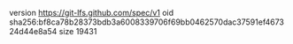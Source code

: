 version https://git-lfs.github.com/spec/v1
oid sha256:bf8ca78b28373bdb3a6008339706f69bb0462570dac37591ef467324d44e8a54
size 19431
